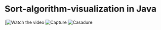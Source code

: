 # Sort-algorithm-visualization in Java

[![Watch the video](https://youtu.be/RIJjJa8Dksc)
![Capture](https://user-images.githubusercontent.com/69593308/177392532-e131830b-57cd-462f-ae4e-8102acc1f022.PNG)
![Casadure](https://user-images.githubusercontent.com/69593308/177392547-71e0734a-5f42-44f9-a5d9-fa2a0f153f0b.PNG)
